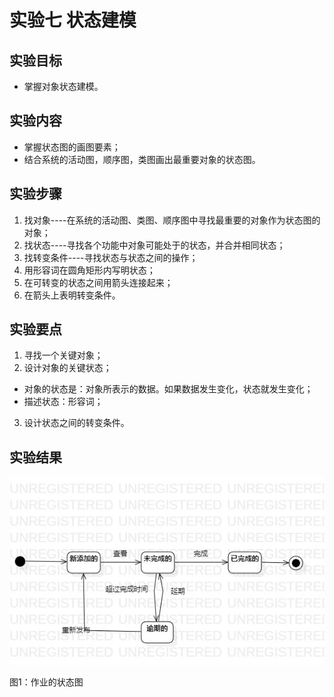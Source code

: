 # 实验七 状态建模

## 实验目标
- 掌握对象状态建模。

## 实验内容
- 掌握状态图的画图要素；
- 结合系统的活动图，顺序图，类图画出最重要对象的状态图。

## 实验步骤
1. 找对象----在系统的活动图、类图、顺序图中寻找最重要的对象作为状态图的对象；
2. 找状态----寻找各个功能中对象可能处于的状态，并合并相同状态；
3. 找转变条件----寻找状态与状态之间的操作；
4. 用形容词在圆角矩形内写明状态；
5. 在可转变的状态之间用箭头连接起来；
6. 在箭头上表明转变条件。

## 实验要点
1. 寻找一个关键对象；
2. 设计对象的关键状态；
- 对象的状态是：对象所表示的数据。如果数据发生变化，状态就发生变化；
- 描述状态：形容词；
3. 设计状态之间的转变条件。

## 实验结果
![作业的状态图](./作业的状态图.jpg)

图1：作业的状态图
